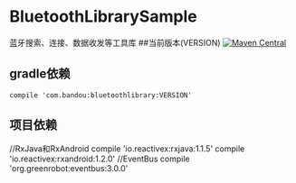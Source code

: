# BluetoothLibrarySample
蓝牙搜索、连接、数据收发等工具库
##当前版本(VERSION)
[![Maven Central](https://img.shields.io/badge/VERSION-0.2.0-orange.svg)](https://bintray.com/gcssloop/maven/sutil/view)

## gradle依赖

	compile 'com.bandou:bluetoothlibrary:VERSION'
	
## 项目依赖

  //RxJava和RxAndroid
  compile 'io.reactivex:rxjava:1.1.5'
  compile 'io.reactivex:rxandroid:1.2.0'
  //EventBus
  compile 'org.greenrobot:eventbus:3.0.0'

